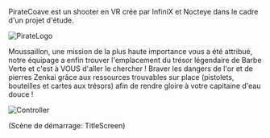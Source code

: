 PirateCoave est un shooter en VR crée par InfiniX et Nocteye dans le cadre d'un projet d'étude.

![PirateLogo](https://github.com/InfiniXGroup/ProjectShooter/assets/60463338/c50a18d8-69d7-4746-9629-ecab9d814f3a)

Moussaillon, une mission de la plus haute importance vous a été attribué, notre équipage a enfin trouver l'emplacement du trésor légendaire de Barbe Verte et c'est à VOUS d'aller le chercher !
Braver les dangers de l'or et de pierres Zenkai grâce aux ressources trouvables sur place (pistolets, bouteilles et cartes aux trésors) afin de rendre gloire à votre capitaine d'eau douce !

![Controller](https://github.com/InfiniXGroup/ProjectShooter/assets/60463338/58571d76-0e15-4612-b235-6a8a40073dc4)

(Scène de démarrage: TitleScreen)
